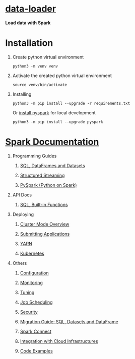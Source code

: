 # [data-loader](https://github.com/nguyentrieuanduong/data-loader.git)

**Load data with Spark**

# Installation

1. Create python virtual environment

   ```shell
   python3 -m venv venv
   ```

2. Activate the created python virtual environment

   ```shell
   source venv/bin/activate
   ```

3. Installing

   ```shell
   python3 -m pip install --upgrade -r requirements.txt
   ```

   Or [install pyspark](https://spark.apache.org/docs/latest/api/python/getting_started/install.html) for local
   development

   ```shell
   python3 -m pip install --upgrade pyspark
   ```

# [Spark Documentation](https://spark.apache.org/docs/latest/)

1. Programming Guides

    1. [SQL, DataFrames and Datasets](https://spark.apache.org/docs/latest/sql-programming-guide.html)

    2. [Structured Streaming](https://spark.apache.org/docs/latest/structured-streaming-programming-guide.html)

    3. [PySpark (Python on Spark)](https://spark.apache.org/docs/latest/api/python/getting_started/index.html)

2. API Docs

    1. [SQL, Built-in Functions](https://spark.apache.org/docs/latest/api/sql/index.html)

3. Deploying

    1. [Cluster Mode Overview](https://spark.apache.org/docs/latest/cluster-overview.html)

    2. [Submitting Applications](https://spark.apache.org/docs/latest/submitting-applications.html)

    3. [YARN](https://spark.apache.org/docs/latest/running-on-yarn.html)

    4. [Kubernetes](https://spark.apache.org/docs/latest/running-on-kubernetes.html)

4. Others

    1. [Configuration](https://spark.apache.org/docs/latest/configuration.html)

    2. [Monitoring](https://spark.apache.org/docs/latest/monitoring.html)

    3. [Tuning](https://spark.apache.org/docs/latest/tuning.html)

    4. [Job Scheduling](https://spark.apache.org/docs/latest/job-scheduling.html)

    5. [Security](https://spark.apache.org/docs/latest/security.html)

    6. [Migration Guide: SQL, Datasets and DataFrame](https://spark.apache.org/docs/latest/sql-migration-guide.html)

    7. [Spark Connect](https://spark.apache.org/docs/latest/spark-connect-overview.html)

    8. [Integration with Cloud Infrastructures](https://spark.apache.org/docs/latest/cloud-integration.html)

    9. [Code Examples](https://spark.apache.org/examples.html)
